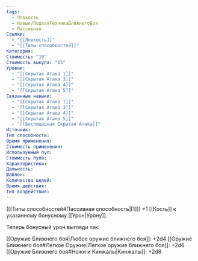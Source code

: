 ```yaml
---
tags:
  - Ловкость
  - Навык/ПодлаяТехникаБлижнегоБоя
  - Пассивная
Ссылки:
  - "[[Ловкость]]"
  - "[[Типы способностей]]"
Категория: 
Стоимость: "10"
Стоимость выкупа: "15"
Уровни:
  - "[[Скрытая Атака 1]]"
  - "[[Скрытая Атака 3]]"
  - "[[Скрытая Атака 4]]"
  - "[[Скрытая Атака 5]]"
Связанные навыки:
  - "[[Скрытая Атака 1]]"
  - "[[Скрытая Атака 3]]"
  - "[[Скрытая Атака 4]]"
  - "[[Скрытая Атака 5]]"
  - "[[Беспощадная Скрытая Атака]]"
Источник:
Тип способности:
Время применения:
Стоимость применения:
Используемый пул:
Стоимость пула:
Характеристики:
Дальность:
Шаблон:
Количество целей:
Время действия:
Тип воздействия:
---
```

([[Типы способностей#Пассивная способность|П]]) +1 [[Кость]] к указанному бонусному [[Урон|Урону]].

Теперь бонусный урон выгляди так: 

[[Оружие Ближнего боя|Любое оружие ближнего боя]]: +2d4
[[Оружие Ближнего боя#Легкое Оружие|Легкое оружие ближнего боя]]: +2d6
[[Оружие Ближнего боя#Ножи и Кинжалы|Кинжалы]]: +2d8
